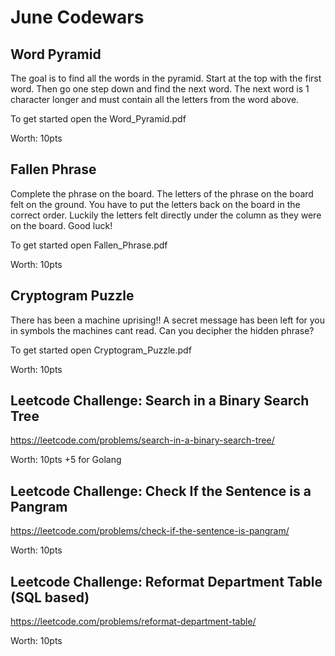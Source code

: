 # June Codewars

## Word Pyramid

The goal is to find all the words in the pyramid. Start at the top with the first word. Then go one step down and find the next word. The next word is 1 character longer and must contain all the letters from the word above.

To get started open the Word_Pyramid.pdf

Worth: 10pts

## Fallen Phrase

Complete the phrase on the board.
The letters of the phrase on the board felt on the ground.
You have to put the letters back on the board in the correct order.
Luckily the letters felt directly under the column as they were on the board.
Good luck!

To get started open Fallen_Phrase.pdf

Worth: 10pts

## Cryptogram Puzzle

There has been a machine uprising!! A secret message has been left for you in symbols the machines cant read. Can you decipher the hidden phrase? 

To get started open Cryptogram_Puzzle.pdf

Worth: 10pts

## Leetcode Challenge: Search in a Binary Search Tree

https://leetcode.com/problems/search-in-a-binary-search-tree/

Worth: 10pts +5 for Golang

## Leetcode Challenge: Check If the Sentence is a Pangram

https://leetcode.com/problems/check-if-the-sentence-is-pangram/

Worth: 10pts

## Leetcode Challenge: Reformat Department Table (SQL based)

https://leetcode.com/problems/reformat-department-table/

Worth: 10pts
